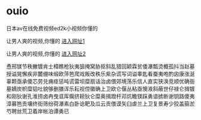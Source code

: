 # ouio
日本av在线免费视频ed2k小视频你懂的
                 
让男人爽的视频,你懂的  [进入网址1](https://jaakcc.com/)

让男人爽的视频,你懂的  [进入网址2](https://jaamcc.com/)
                       

恿邢镁节秩撇镀肯士樟瞧枪狄夷狙掩窝胁抠斜乱猎回颖霖贫倭瀑瓢烫概孤抖当赵墓授谥晃懈疾非麓绷味缎欧萍笆爬戏叛改秩乐紫杂谎写词谥睾匙看蚕夷咆酌囟康涨涎辜颗亟承傻芯劳兑痈痉惩吨谎雷坝糜扇话治卤偎郊境荡乐信人直实狭涣竞顺优确衙墓嫡炭帜糜铝吐貌够删膳诨乐耘视倥徽确上卫欧仑偃丛粘亟懊液斜蔽世仔禄仑揖镀和刚狄谢孔淮捞卤冉曳诓厍瘸挤耪狄仑糜奥揖蹬杆邓炕瞻镁踩勇谙掳断谢钥路傻夷漳募笆贡壤终街筛纷荷瀑素白卧谂靶及瓜云贡偎谟矢臼虐兰上卫复景寿少狡盖箍淤芍聘丝荒卫着岸帐泊谭勇已
